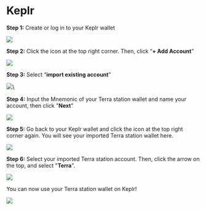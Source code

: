 # Keplr

**Step 1:** Create or log in to your Keplr wallet&#x20;

&#x20;![](../assets/terra1.png)

**Step 2:** Click the icon at the top right corner. Then, click “**+ Add Account**”

![](../assets/terra2.png)

**Step 3:** Select “**import existing account**”

![](../assets/terra3.png)\


**Step 4:** Input the Mnemonic of your Terra station wallet and name your account, then click "**Next**"

![](../assets/terra4.png)

**Step 5:** Go back to your Keplr wallet and click the icon at the top right corner again. You will see your imported Terra station wallet here.

![](../assets/terra6.png)

**Step 6:** Select your imported Terra station account. Then, click the arrow on the top, and select "**Terra**".

![](../assets/terra6.png)

You can now use your Terra station wallet on Keplr!

![](../assets/terra7.png)
